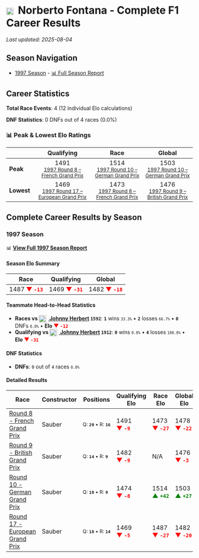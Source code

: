 # <img src="https://upload.wikimedia.org/wikipedia/commons/1/1a/Flag_of_Argentina.svg" alt="Argentina" width="20" height="auto" style="vertical-align: middle; margin-right: 5px;" onerror="this.outerHTML='🇦🇷'; this.style.marginRight='5px';"/> Norberto Fontana - Complete F1 Career Results

*Last updated: 2025-08-04*

## Season Navigation

- [1997 Season](#1997-season) - [📊 Full Season Report](../seasons/1997-season-report)

## Career Statistics

**Total Race Events**: 4 (12 individual Elo calculations)

**DNF Statistics**: 0 DNFs out of 4 races (0.0%)

### 📊 Peak & Lowest Elo Ratings

| &nbsp; | Qualifying | Race | Global |
|-------|------------|------|--------|
| **Peak** | <center> 1491 <br/><small> [1997 Round 8 – French Grand Prix](../seasons/1997-season-report#round-8-french-grand-prix) </small></center> | <center> 1514 <br/><small> [1997 Round 10 – German Grand Prix](../seasons/1997-season-report#round-10-german-grand-prix) </small></center> | <center> 1503  <br/><small> [1997 Round 10 – German Grand Prix](../seasons/1997-season-report#round-10-german-grand-prix) </small></center> |
| **Lowest** | <center> 1469 <br/><small> [1997 Round 17 – European Grand Prix](../seasons/1997-season-report#round-17-european-grand-prix) </small></center> | <center> 1473 <br/><small> [1997 Round 8 – French Grand Prix](../seasons/1997-season-report#round-8-french-grand-prix) </small></center> | <center> 1476 <br/><small> [1997 Round 9 – British Grand Prix](../seasons/1997-season-report#round-9-british-grand-prix) </small></center> |


## Complete Career Results by Season

### 1997 Season

📊 **[View Full 1997 Season Report](../seasons/1997-season-report)**

#### Season Elo Summary

| Race | Qualifying | Global |
|------|------------|--------|
| 1487 **<span style="color: red;">▼&nbsp;`-13`</span>** | 1469 **<span style="color: red;">▼&nbsp;`-31`</span>** | 1482 **<span style="color: red;">▼&nbsp;`-18`</span>** |

#### Teammate Head-to-Head Statistics

- **Races vs [<img src="https://upload.wikimedia.org/wikipedia/commons/thumb/8/83/Flag_of_the_United_Kingdom_%283-5%29.svg/512px-Flag_of_the_United_Kingdom_%283-5%29.svg.png?20250726143817" alt="United Kingdom" width="20" height="auto" style="vertical-align: middle; margin-right: 5px;" onerror="this.outerHTML='🇬🇧'; this.style.marginRight='5px';"/> Johnny Herbert](johnny-herbert) `1592`**: **`1`** wins <small>`33.3%`</small> • **`2`** losses <small>`66.7%`</small> • **`0`** DNFs <small>`0.0%`</small> • **Elo <span style="color: red;">▼&nbsp;`-12`</span>**
- **Qualifying vs [<img src="https://upload.wikimedia.org/wikipedia/commons/thumb/8/83/Flag_of_the_United_Kingdom_%283-5%29.svg/512px-Flag_of_the_United_Kingdom_%283-5%29.svg.png?20250726143817" alt="United Kingdom" width="20" height="auto" style="vertical-align: middle; margin-right: 5px;" onerror="this.outerHTML='🇬🇧'; this.style.marginRight='5px';"/> Johnny Herbert](johnny-herbert) `1912`**: **`0`** wins <small>`0.0%`</small> • **`4`** losses <small>`100.0%`</small> • **Elo <span style="color: red;">▼&nbsp;`-31`</span>**

#### DNF Statistics

- **DNFs**: `0` out of `4` races <small>`0.0%`</small>

#### Detailed Results

| Race | Constructor | Positions | Qualifying Elo | Race Elo | Global Elo | Teammate |
|------|-------------|-----------|----------------|----------|------------|----------|
| [Round 8 - French Grand Prix](../seasons/1997-season-report#round-8-french-grand-prix) | Sauber | <small>Q:&nbsp;**`20`**&nbsp;•&nbsp;R:&nbsp;**`16`**</small> | 1491 **<span style="color: red;">▼&nbsp;`-9`</span>** | 1473 **<span style="color: red;">▼&nbsp;`-27`</span>** | 1478 **<span style="color: red;">▼&nbsp;`-22`</span>** | [<img src="https://upload.wikimedia.org/wikipedia/commons/thumb/8/83/Flag_of_the_United_Kingdom_%283-5%29.svg/512px-Flag_of_the_United_Kingdom_%283-5%29.svg.png?20250726143817" alt="United Kingdom" width="20" height="auto" style="vertical-align: middle; margin-right: 5px;" onerror="this.outerHTML='🇬🇧'; this.style.marginRight='5px';"/> Johnny Herbert](johnny-herbert)<br/><small>Q:&nbsp;**`14`**&nbsp;•&nbsp;R:&nbsp;**`8`**</small> |
| [Round 9 - British Grand Prix](../seasons/1997-season-report#round-9-british-grand-prix) | Sauber | <small>Q:&nbsp;**`14`**&nbsp;•&nbsp;R:&nbsp;**`9`**</small> | 1482 **<span style="color: red;">▼&nbsp;`-9`</span>** | N/A | 1476 **<span style="color: red;">▼&nbsp;`-3`</span>** | [<img src="https://upload.wikimedia.org/wikipedia/commons/thumb/8/83/Flag_of_the_United_Kingdom_%283-5%29.svg/512px-Flag_of_the_United_Kingdom_%283-5%29.svg.png?20250726143817" alt="United Kingdom" width="20" height="auto" style="vertical-align: middle; margin-right: 5px;" onerror="this.outerHTML='🇬🇧'; this.style.marginRight='5px';"/> Johnny Herbert](johnny-herbert)<br/><small>Q:&nbsp;**`9`**&nbsp;•&nbsp;R:&nbsp;**`DNF`**</small> |
| [Round 10 - German Grand Prix](../seasons/1997-season-report#round-10-german-grand-prix) | Sauber | <small>Q:&nbsp;**`18`**&nbsp;•&nbsp;R:&nbsp;**`9`**</small> | 1474 **<span style="color: red;">▼&nbsp;`-8`</span>** | 1514 **<span style="color: green;">▲&nbsp;`+42`</span>** | 1503 **<span style="color: green;">▲&nbsp;`+27`</span>** | [<img src="https://upload.wikimedia.org/wikipedia/commons/thumb/8/83/Flag_of_the_United_Kingdom_%283-5%29.svg/512px-Flag_of_the_United_Kingdom_%283-5%29.svg.png?20250726143817" alt="United Kingdom" width="20" height="auto" style="vertical-align: middle; margin-right: 5px;" onerror="this.outerHTML='🇬🇧'; this.style.marginRight='5px';"/> Johnny Herbert](johnny-herbert)<br/><small>Q:&nbsp;**`14`**&nbsp;•&nbsp;R:&nbsp;**`17`**</small> |
| [Round 17 - European Grand Prix](../seasons/1997-season-report#round-17-european-grand-prix) | Sauber | <small>Q:&nbsp;**`18`**&nbsp;•&nbsp;R:&nbsp;**`14`**</small> | 1469 **<span style="color: red;">▼&nbsp;`-5`</span>** | 1487 **<span style="color: red;">▼&nbsp;`-27`</span>** | 1482 **<span style="color: red;">▼&nbsp;`-20`</span>** | [<img src="https://upload.wikimedia.org/wikipedia/commons/thumb/8/83/Flag_of_the_United_Kingdom_%283-5%29.svg/512px-Flag_of_the_United_Kingdom_%283-5%29.svg.png?20250726143817" alt="United Kingdom" width="20" height="auto" style="vertical-align: middle; margin-right: 5px;" onerror="this.outerHTML='🇬🇧'; this.style.marginRight='5px';"/> Johnny Herbert](johnny-herbert)<br/><small>Q:&nbsp;**`14`**&nbsp;•&nbsp;R:&nbsp;**`8`**</small> |

